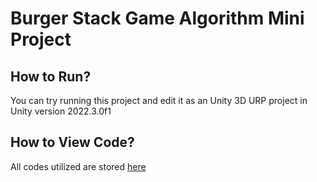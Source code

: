 # Burger Stack Game Algorithm Mini Project

## How to Run?
You can try running this project and edit it as an Unity 3D URP project in Unity version 2022.3.0f1

## How to View Code?
All codes utilized are stored [here](Assets/Scripts)
